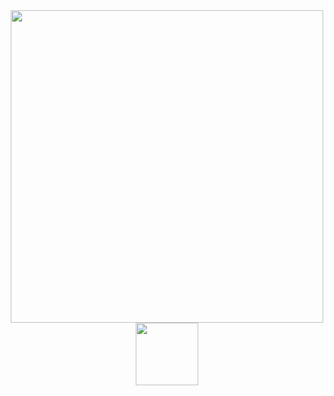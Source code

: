 <div id="header" align="center">
  <img src="https://i.giphy.com/media/v1.Y2lkPTc5MGI3NjExc2d0bXd1MmM2cTEwNnlldHVyNDdneGg2ZjF6b2N6dngxZmJkczJ0aSZlcD12MV9pbnRlcm5hbF9naWZfYnlfaWQmY3Q9dHM/qUABlXKRRvfQobzIXp/giphy.gif" width="500"/>
</div>


<div id="header" align="center">
  <img src="https://img.shields.io/badge/LinkedIn-blue?logo=linkedin&logoColor=white&style=for-the-badge" width="100"/>
</div>

<!-- ## Hi there 👋
-->


<!--
**orangecode12/orangecode12** is a ✨ _special_ ✨ repository because its `README.md` (this file) appears on your GitHub profile.

Here are some ideas to get you started:

- 🔭 I’m currently working on ...
- 🌱 I’m currently learning ...
- 👯 I’m looking to collaborate on ...
- 🤔 I’m looking for help with ...
- 💬 Ask me about ...
- 📫 How to reach me: ...
- 😄 Pronouns: ...
- ⚡ Fun fact: ...
-->
